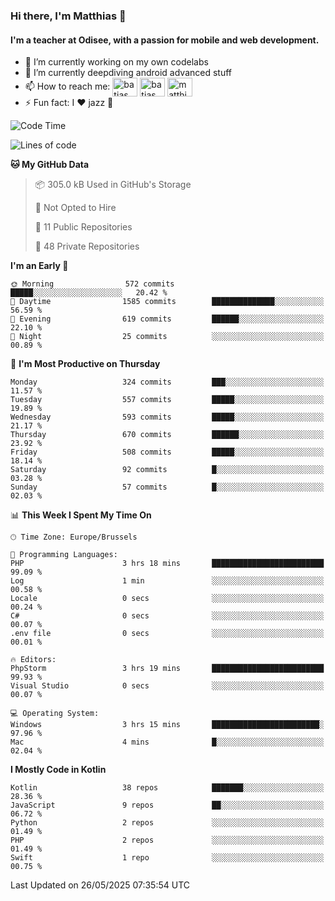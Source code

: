 ### Hi there, I'm Matthias 👋

#### I'm a teacher at Odisee, with a passion for mobile and web development.

- 🔭 I’m currently working on my own codelabs
- 🌱 I’m currently deepdiving android advanced stuff
- 📫 How to reach me: <a href="https://dev.to/batjas" target="_blank"><img align="center" src="https://raw.githubusercontent.com/rahuldkjain/github-profile-readme-generator/master/src/images/icons/Social/devto.svg" alt="batjas" height="30" width="40" /></a>
<a href="https://twitter.com/batjas" target="_blank"><img align="center" src="https://raw.githubusercontent.com/rahuldkjain/github-profile-readme-generator/master/src/images/icons/Social/twitter.svg" alt="batjas" height="30" width="40" /></a>
<a href="https://linkedin.com/in/matthiasdruwé" target="_blank"><img align="center" src="https://raw.githubusercontent.com/rahuldkjain/github-profile-readme-generator/master/src/images/icons/Social/linked-in-alt.svg" alt="matthiasdruwé" height="30" width="40" /></a>
- ⚡ Fun fact: I ❤ jazz 🎷


<!--START_SECTION:waka-->
![Code Time](http://img.shields.io/badge/Code%20Time-1%2C434%20hrs%2051%20mins-blue)

![Lines of code](https://img.shields.io/badge/From%20Hello%20World%20I%27ve%20Written-7.2%20million%20lines%20of%20code-blue)

**🐱 My GitHub Data** 

> 📦 305.0 kB Used in GitHub's Storage 
 > 
> 🚫 Not Opted to Hire
 > 
> 📜 11 Public Repositories 
 > 
> 🔑 48 Private Repositories 
 > 
**I'm an Early 🐤** 

```text
🌞 Morning                572 commits         █████░░░░░░░░░░░░░░░░░░░░   20.42 % 
🌆 Daytime                1585 commits        ██████████████░░░░░░░░░░░   56.59 % 
🌃 Evening                619 commits         ██████░░░░░░░░░░░░░░░░░░░   22.10 % 
🌙 Night                  25 commits          ░░░░░░░░░░░░░░░░░░░░░░░░░   00.89 % 
```
📅 **I'm Most Productive on Thursday** 

```text
Monday                   324 commits         ███░░░░░░░░░░░░░░░░░░░░░░   11.57 % 
Tuesday                  557 commits         █████░░░░░░░░░░░░░░░░░░░░   19.89 % 
Wednesday                593 commits         █████░░░░░░░░░░░░░░░░░░░░   21.17 % 
Thursday                 670 commits         ██████░░░░░░░░░░░░░░░░░░░   23.92 % 
Friday                   508 commits         █████░░░░░░░░░░░░░░░░░░░░   18.14 % 
Saturday                 92 commits          █░░░░░░░░░░░░░░░░░░░░░░░░   03.28 % 
Sunday                   57 commits          █░░░░░░░░░░░░░░░░░░░░░░░░   02.03 % 
```


📊 **This Week I Spent My Time On** 

```text
🕑︎ Time Zone: Europe/Brussels

💬 Programming Languages: 
PHP                      3 hrs 18 mins       █████████████████████████   99.09 % 
Log                      1 min               ░░░░░░░░░░░░░░░░░░░░░░░░░   00.58 % 
Locale                   0 secs              ░░░░░░░░░░░░░░░░░░░░░░░░░   00.24 % 
C#                       0 secs              ░░░░░░░░░░░░░░░░░░░░░░░░░   00.07 % 
.env file                0 secs              ░░░░░░░░░░░░░░░░░░░░░░░░░   00.01 % 

🔥 Editors: 
PhpStorm                 3 hrs 19 mins       █████████████████████████   99.93 % 
Visual Studio            0 secs              ░░░░░░░░░░░░░░░░░░░░░░░░░   00.07 % 

💻 Operating System: 
Windows                  3 hrs 15 mins       ████████████████████████░   97.96 % 
Mac                      4 mins              █░░░░░░░░░░░░░░░░░░░░░░░░   02.04 % 
```

**I Mostly Code in Kotlin** 

```text
Kotlin                   38 repos            ███████░░░░░░░░░░░░░░░░░░   28.36 % 
JavaScript               9 repos             ██░░░░░░░░░░░░░░░░░░░░░░░   06.72 % 
Python                   2 repos             ░░░░░░░░░░░░░░░░░░░░░░░░░   01.49 % 
PHP                      2 repos             ░░░░░░░░░░░░░░░░░░░░░░░░░   01.49 % 
Swift                    1 repo              ░░░░░░░░░░░░░░░░░░░░░░░░░   00.75 % 
```




 Last Updated on 26/05/2025 07:35:54 UTC
<!--END_SECTION:waka-->
